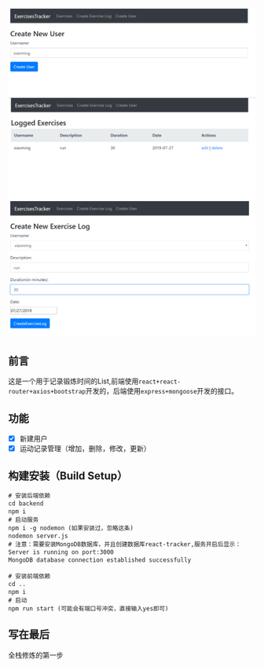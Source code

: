 ![](./public/markdownImages/users.png)
![](./public/markdownImages/operateExercise.png)
![](./public/markdownImages/createExercise.png)

## 前言
这是一个用于记录锻炼时间的List,前端使用`react+react-router+axios+bootstrap`开发的，后端使用`express+mongoose`开发的接口。
## 功能
- [x] 新建用户
- [x] 运动记录管理（增加，删除，修改，更新）
## 构建安装（Build Setup）
```
# 安装后端依赖
cd backend
npm i
# 启动服务
npm i -g nodemon (如果安装过，忽略这条)
nodemon server.js
# 注意：需要安装MongoDB数据库，并且创建数据库react-tracker,服务开启后显示：
Server is running on port:3000
MongoDB database connection established successfully

# 安装前端依赖
cd ..
npm i 
# 启动
npm run start (可能会有端口号冲突，直接输入yes即可)

```
## 写在最后
全栈修炼的第一步

